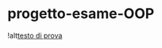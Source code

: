 # progetto-esame-OOP

!alt[testo di prova](https://github.com/Ziozimomo/progetto-esame-OOP/blob/master/Casi_d'uso-generale.png)
